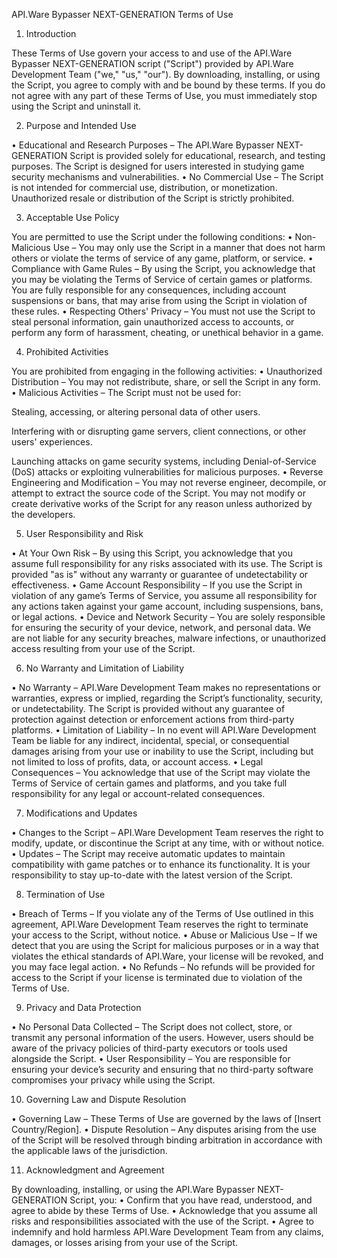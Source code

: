 API.Ware Bypasser NEXT-GENERATION Terms of Use

1. Introduction

These Terms of Use govern your access to and use of the API.Ware Bypasser NEXT-GENERATION script ("Script") provided by API.Ware Development Team ("we," "us," "our"). By downloading, installing, or using the Script, you agree to comply with and be bound by these terms. If you do not agree with any part of these Terms of Use, you must immediately stop using the Script and uninstall it.

2. Purpose and Intended Use

• Educational and Research Purposes – The API.Ware Bypasser NEXT-GENERATION Script is provided solely for educational, research, and testing purposes. The Script is designed for users interested in studying game security mechanisms and vulnerabilities.
• No Commercial Use – The Script is not intended for commercial use, distribution, or monetization. Unauthorized resale or distribution of the Script is strictly prohibited.

3. Acceptable Use Policy

You are permitted to use the Script under the following conditions:
• Non-Malicious Use – You may only use the Script in a manner that does not harm others or violate the terms of service of any game, platform, or service.
• Compliance with Game Rules – By using the Script, you acknowledge that you may be violating the Terms of Service of certain games or platforms. You are fully responsible for any consequences, including account suspensions or bans, that may arise from using the Script in violation of these rules.
• Respecting Others' Privacy – You must not use the Script to steal personal information, gain unauthorized access to accounts, or perform any form of harassment, cheating, or unethical behavior in a game.

4. Prohibited Activities

You are prohibited from engaging in the following activities:
• Unauthorized Distribution – You may not redistribute, share, or sell the Script in any form.
• Malicious Activities – The Script must not be used for:

Stealing, accessing, or altering personal data of other users.

Interfering with or disrupting game servers, client connections, or other users' experiences.

Launching attacks on game security systems, including Denial-of-Service (DoS) attacks or exploiting vulnerabilities for malicious purposes.
• Reverse Engineering and Modification – You may not reverse engineer, decompile, or attempt to extract the source code of the Script. You may not modify or create derivative works of the Script for any reason unless authorized by the developers.


5. User Responsibility and Risk

• At Your Own Risk – By using this Script, you acknowledge that you assume full responsibility for any risks associated with its use. The Script is provided "as is" without any warranty or guarantee of undetectability or effectiveness.
• Game Account Responsibility – If you use the Script in violation of any game’s Terms of Service, you assume all responsibility for any actions taken against your game account, including suspensions, bans, or legal actions.
• Device and Network Security – You are solely responsible for ensuring the security of your device, network, and personal data. We are not liable for any security breaches, malware infections, or unauthorized access resulting from your use of the Script.

6. No Warranty and Limitation of Liability

• No Warranty – API.Ware Development Team makes no representations or warranties, express or implied, regarding the Script’s functionality, security, or undetectability. The Script is provided without any guarantee of protection against detection or enforcement actions from third-party platforms.
• Limitation of Liability – In no event will API.Ware Development Team be liable for any indirect, incidental, special, or consequential damages arising from your use or inability to use the Script, including but not limited to loss of profits, data, or account access.
• Legal Consequences – You acknowledge that use of the Script may violate the Terms of Service of certain games and platforms, and you take full responsibility for any legal or account-related consequences.

7. Modifications and Updates

• Changes to the Script – API.Ware Development Team reserves the right to modify, update, or discontinue the Script at any time, with or without notice.
• Updates – The Script may receive automatic updates to maintain compatibility with game patches or to enhance its functionality. It is your responsibility to stay up-to-date with the latest version of the Script.

8. Termination of Use

• Breach of Terms – If you violate any of the Terms of Use outlined in this agreement, API.Ware Development Team reserves the right to terminate your access to the Script, without notice.
• Abuse or Malicious Use – If we detect that you are using the Script for malicious purposes or in a way that violates the ethical standards of API.Ware, your license will be revoked, and you may face legal action.
• No Refunds – No refunds will be provided for access to the Script if your license is terminated due to violation of the Terms of Use.

9. Privacy and Data Protection

• No Personal Data Collected – The Script does not collect, store, or transmit any personal information of the users. However, users should be aware of the privacy policies of third-party executors or tools used alongside the Script.
• User Responsibility – You are responsible for ensuring your device’s security and ensuring that no third-party software compromises your privacy while using the Script.

10. Governing Law and Dispute Resolution

• Governing Law – These Terms of Use are governed by the laws of [Insert Country/Region].
• Dispute Resolution – Any disputes arising from the use of the Script will be resolved through binding arbitration in accordance with the applicable laws of the jurisdiction.

11. Acknowledgment and Agreement

By downloading, installing, or using the API.Ware Bypasser NEXT-GENERATION Script, you:
• Confirm that you have read, understood, and agree to abide by these Terms of Use.
• Acknowledge that you assume all risks and responsibilities associated with the use of the Script.
• Agree to indemnify and hold harmless API.Ware Development Team from any claims, damages, or losses arising from your use of the Script.
